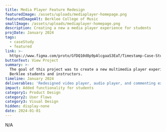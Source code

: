 ```yaml
---
title: Media Player Feature Redesign
featuredImage: /assets/uploads/mediaplayer-homepage.png
featuredImageAlt: Berklee College of Music
smallImage: /assets/uploads/mediaplayer-homepage.png
description: Creating a new a media player experience for students
projDate: January 2024
tags:
  - caseStudy
  - featured
link: >-
  https://www.figma.com/proto/GfDQ10d8p9pAlcgaaS3EaT/Timestamp-Case-Study?page-id=0%3A1&type=design&node-id=1-1888&viewport=786%2C-660%2C0.12&t=90e7OLJlwhtPizB4-1&scaling=contain
buttonText: View Project
summary: >-
  The goal of this project was to create a new multimedia player experience for
  Berklee students and instructors.
timeline: January 2024
deliverables: 'Redesigned video player, audio player, and commenting experience'
impact: Added functionality for students
category1: Product Design
category2: User Flows
category3: Visual Design
hidden: display-none
date: 2024-01-01
---
```

N/A
